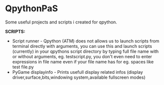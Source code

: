 
# **QpythonPaS** 
Some useful projects and scripts i created for qpython.

**SCRIPTS:** 
-  Script runner - Qpython (ATM) does not allows us to launch scripts from terminal directly with arguments, you can use this and launch scripts (currently) in your qpythons script directory by typing full file name with or without arguments, eg. testscript.py, you don't even need to enter expressions in file name even if your file name has for eg. spaces like test file.py
-  PyGame displayinfo - Prints usefull display related infos (display driver,surface,bits,windowing system,available fullscreen modes)

